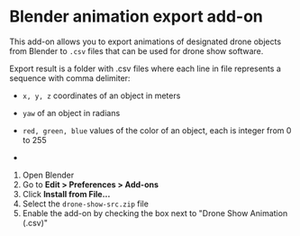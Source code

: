 # Blender animation export add-on

This add-on allows you to export animations of designated drone objects from Blender to `.csv` files that can be used for drone show software.

Export result is a folder with .csv files where each line  in file represents a sequence with comma delimiter:

* `x, y, z` coordinates of an object in meters
* `yaw` of an object in radians
* `red, green, blue` values of the color of an object, each is integer from 0 to 255

* 
1. Open Blender
2. Go to **Edit > Preferences > Add-ons**
3. Click **Install from File...**
4. Select the `drone-show-src.zip` file
5. Enable the add-on by checking the box next to "Drone Show Animation (.csv)"
